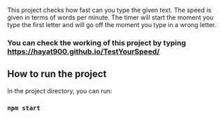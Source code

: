 This project checks how fast can you type the given text.
The speed is given in terms of words per minute.
The timer will start the moment you type the first letter and will go off the moment you type in a wrong letter.

### You  can check the working of this project by typing https://hayat900.github.io/TestYourSpeed/

## How to run the project

In the project directory, you can run:

### `npm start`

